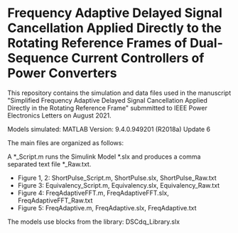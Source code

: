 # Frequency Adaptive Delayed Signal Cancellation Applied Directly to the Rotating Reference Frames of Dual-Sequence Current Controllers of Power Converters

This repository contains the simulation and data files used in the manuscript "Simplified Frequency Adaptive Delayed Signal Cancellation Applied Directly in the Rotating Reference Frame" submmitted to IEEE Power Electronics Letters on August 2021.

Models simulated: MATLAB Version: 9.4.0.949201 (R2018a) Update 6

The main files are organized as follows:

A *_Script.m runs the Simulink Model *.slx and produces a comma separated text file *_Raw.txt.

- Figure 1, 2: ShortPulse_Script.m, ShortPulse.slx, ShortPulse_Raw.txt
- Figure 3: Equivalency_Script.m, Equivalency.slx, Equivalency_Raw.txt
- Figure 4: FreqAdaptiveFFT.m, FreqAdaptiveFFT.slx, FreqAdaptiveFFT_Raw.txt
- Figure 5: FreqAdaptive.m, FreqAdaptive.slx, FreqAdaptive.txt

The models use blocks from the library: DSCdq_Library.slx
